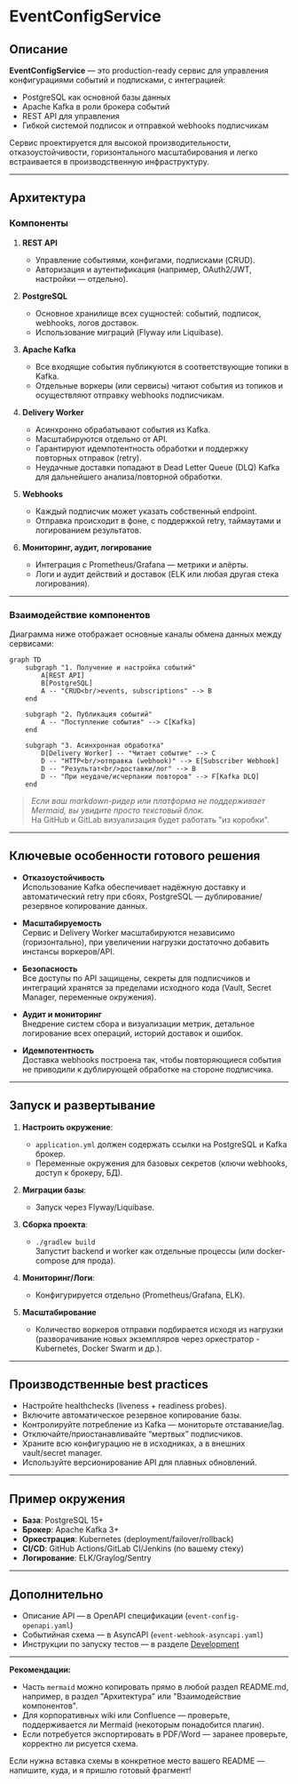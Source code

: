 # EventConfigService

## Описание

**EventConfigService** — это production-ready сервис для управления конфигурациями событий и подписками, с интеграцией:  
- PostgreSQL как основной базы данных
- Apache Kafka в роли брокера событий
- REST API для управления
- Гибкой системой подписок и отправкой webhooks подписчикам

Сервис проектируется для высокой производительности, отказоустойчивости, горизонтального масштабирования и легко встраивается в производственную инфраструктуру.

---

## Архитектура

### Компоненты

1. **REST API**
    - Управление событиями, конфигами, подписками (CRUD).
    - Авторизация и аутентификация (например, OAuth2/JWT, настройки — отдельно).

2. **PostgreSQL**
    - Основное хранилище всех сущностей: событий, подписок, webhooks, логов доставок.
    - Использование миграций (Flyway или Liquibase).

3. **Apache Kafka**
    - Все входящие события публикуются в соответствующие топики в Kafka.
    - Отдельные воркеры (или сервисы) читают события из топиков и осуществляют отправку webhooks подписчикам.

4. **Delivery Worker**
    - Асинхронно обрабатывают события из Kafka.
    - Масштабируются отдельно от API.
    - Гарантируют идемпотентность обработки и поддержку повторных отправок (retry).
    - Неудачные доставки попадают в Dead Letter Queue (DLQ) Kafka для дальнейшего анализа/повторной обработки.

5. **Webhooks**
    - Каждый подписчик может указать собственный endpoint.
    - Отправка происходит в фоне, c поддержкой retry, таймаутами и логированием результатов.

6. **Мониторинг, аудит, логирование**
    - Интеграция с Prometheus/Grafana — метрики и алёрты.
    - Логи и аудит действий и доставок (ELK или любая другая стека логирования).

---

### Взаимодействие компонентов

Диаграмма ниже отображает основные каналы обмена данных между сервисами:

```mermaid
graph TD
    subgraph "1. Получение и настройка событий"
        A[REST API]
        B[PostgreSQL]
        A -- "CRUD<br/>events, subscriptions" --> B
    end

    subgraph "2. Публикация событий"
        A -- "Поступление события" --> C[Kafka]
    end

    subgraph "3. Асинхронная обработка"
        D[Delivery Worker] -- "Читает событие" --> C
        D -- "HTTP<br/>отправка (webhook)" --> E[Subscriber Webhook]
        D -- "Результат<br/>доставки/лог" --> B
        D -- "При неудаче/исчерпании повторов" --> F[Kafka DLQ]
    end
```

> _Если ваш markdown-ридер или платформа не поддерживает Mermaid, вы увидите просто текстовый блок._  
> На GitHub и GitLab визуализация будет работать "из коробки".

---

## Ключевые особенности готового решения

- **Отказоустойчивость**  
  Использование Kafka обеспечивает надёжную доставку и автоматический retry при сбоях, PostgreSQL — дублирование/резервное копирование данных.

- **Масштабируемость**  
  Сервис и Delivery Worker масштабируются независимо (горизонтально), при увеличении нагрузки достаточно добавить инстансы воркеров/API.

- **Безопасность**  
  Все доступы по API защищены, секреты для подписчиков и интеграций хранятся за пределами исходного кода (Vault, Secret Manager, переменные окружения).

- **Аудит и мониторинг**  
  Внедрение систем сбора и визуализации метрик, детальное логирование всех операций, историй доставок и ошибок.

- **Идемпотентность**  
  Доставка webhooks построена так, чтобы повторяющиеся события не приводили к дублирующей обработке на стороне подписчика.

---

## Запуск и развертывание

1. **Настроить окружение**:  
   - `application.yml` должен содержать ссылки на PostgreSQL и Kafka брокер.
   - Переменные окружения для базовых секретов (ключи webhooks, доступ к брокеру, БД).

2. **Миграции базы**:  
   - Запуск через Flyway/Liquibase.

3. **Сборка проекта**:  
   - `./gradlew build`  
     Запустит backend и worker как отдельные процессы (или docker-compose для прода).

4. **Мониторинг/Логи**:  
   - Конфигурируется отдельно (Prometheus/Grafana, ELK).

5. **Масштабирование**  
   - Количество воркеров отправки подбирается исходя из нагрузки (разворачивание новых экземпляров через оркестратор - Kubernetes, Docker Swarm и др.).

---

## Производственные best practices

- Настройте healthchecks (liveness + readiness probes).
- Включите автоматическое резервное копирование базы.
- Контролируйте потребление из Kafka — мониторьте отставание/lag.
- Отключайте/приостанавливайте “мертвых” подписчиков.
- Храните всю конфигурацию не в исходниках, а в внешних vault/secret manager.
- Используйте версионирование API для плавных обновлений.

---

## Пример окружения

- **База**: PostgreSQL 15+
- **Брокер**: Apache Kafka 3+
- **Оркестрация**: Kubernetes (deployment/failover/rollback)
- **CI/CD**: GitHub Actions/GitLab CI/Jenkins (по вашему стеку)
- **Логирование**: ELK/Graylog/Sentry

---

## Дополнительно

- Описание API — в OpenAPI спецификации (`event-config-openapi.yaml`)
- Событийная схема — в AsyncAPI (`event-webhook-asyncapi.yaml`)
- Инструкции по запуску тестов — в разделе [Development](#development)

---

**Рекомендации:**

- Часть `mermaid` можно копировать прямо в любой раздел README.md, например, в раздел "Архитектура" или "Взаимодействие компонентов".
- Для корпоративных wiki или Confluence — проверьте, поддерживается ли Mermaid (некоторым понадобится плагин).
- Если потребуется экспортировать в PDF/Word — заранее проверьте, корректно ли рисуется схема.

Если нужна вставка схемы в конкретное место вашего README — напишите, куда, и я пришлю готовый фрагмент!